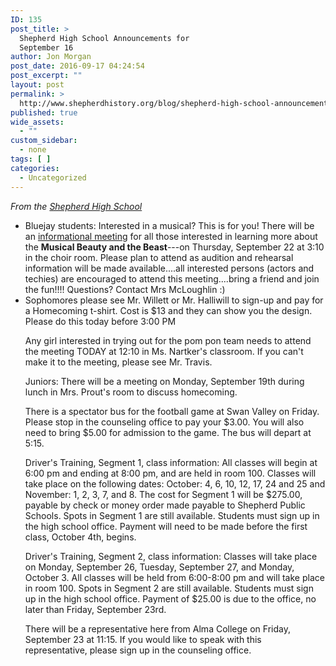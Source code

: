 ```yaml
---
ID: 135
post_title: >
  Shepherd High School Announcements for
  September 16
author: Jon Morgan
post_date: 2016-09-17 04:24:54
post_excerpt: ""
layout: post
permalink: >
  http://www.shepherdhistory.org/blog/shepherd-high-school-announcements-for-september-16/
published: true
wide_assets:
  - ""
custom_sidebar:
  - none
tags: [ ]
categories:
  - Uncategorized
---
```

<em>From the <a href="https://www.facebook.com/shepherdmihs/?fref=nf">Shepherd High School</a></em>
<ul>
 	<li>Bluejay students: Interested in a musical? This is for you! There will be an <a href="http://www.shepherdhistory.org/event/musical-beauty-and-the-beast-informational-meeting/">informational meeting</a> for all those interested in learning more about the <strong>Musical Beauty and the Beast</strong>---on Thursday, September 22 at 3:10 in the choir room. Please plan to attend as audition and rehearsal information will be made available....all interested persons (actors and techies) are encouraged to attend this meeting....bring a friend and join the f<span class="text_exposed_show">un!!!! Questions? Contact Mrs McLoughlin <span class="_47e3"><i class="img sp_fM-mz8spZ1b sx_5371b4"></i><span class="_7oe">:)</span></span></span></li>
 	<li class="text_exposed_show">Sophomores please see Mr. Willett or Mr. Halliwill to sign-up and pay for a Homecoming t-shirt. Cost is $13 and they can show you the design. Please do this today before 3:00 PM

Any girl interested in trying out for the pom pon team needs to attend the meeting TODAY at 12:10 in Ms. Nartker's classroom. If you can't make it to the meeting, please see Mr. Travis.

Juniors: There will be a meeting on Monday, September 19th during lunch in Mrs. Prout's room to discuss homecoming.

There is a spectator bus for the football game at Swan Valley on Friday. Please stop in the counseling office to pay your $3.00. You will also need to bring $5.00 for admission to the game. The bus will depart at 5:15.

Driver's Training, Segment 1, class information: All classes will begin at 6:00 pm and ending at 8:00 pm, and are held in room 100. Classes will take place on the following dates: October: 4, 6, 10, 12, 17, 24 and 25 and November: 1, 2, 3, 7, and 8. The cost for Segment 1 will be $275.00, payable by check or money order made payable to Shepherd Public Schools. Spots in Segment 1 are still available. Students must sign up in the high school office. Payment will need to be made before the first class, October 4th, begins.

Driver's Training, Segment 2, class information: Classes will take place on Monday, September 26, Tuesday, September 27, and Monday, October 3. All classes will be held from 6:00-8:00 pm and will take place in room 100. Spots in Segment 2 are still available. Students must sign up in the high school office.
Payment of $25.00 is due to the office, no later than Friday, September 23rd.

There will be a representative here from Alma College on Friday, September 23 at 11:15. If you would like to speak with this representative, please sign up in the counseling office.</li>
</ul>